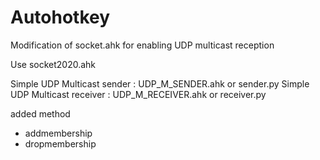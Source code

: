 # Autohotkey

Modification of socket.ahk for enabling UDP multicast reception

Use socket2020.ahk

Simple UDP Multicast sender : UDP_M_SENDER.ahk or sender.py
Simple UDP Multicast receiver : UDP_M_RECEIVER.ahk or receiver.py

added method

  - addmembership
  - dropmembership
